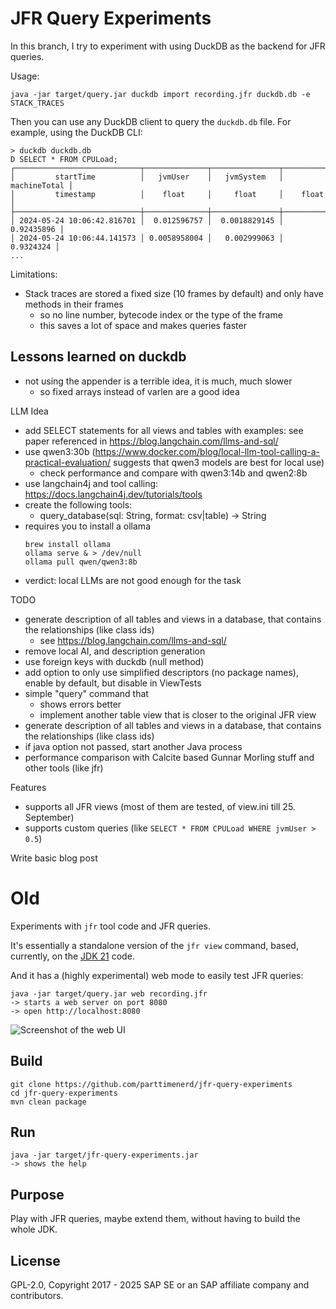 JFR Query Experiments
=====================

In this branch, I try to experiment with using DuckDB as the backend for JFR queries.

Usage:

```shell
java -jar target/query.jar duckdb import recording.jfr duckdb.db -e STACK_TRACES
```

Then you can use any DuckDB client to query the `duckdb.db` file.
For example, using the DuckDB CLI:

```shell
> duckdb duckdb.db
D SELECT * FROM CPULoad;
┌────────────────────────────┬──────────────┬───────────────┬──────────────┐
│         startTime          │   jvmUser    │   jvmSystem   │ machineTotal │
│         timestamp          │    float     │     float     │    float     │
├────────────────────────────┼──────────────┼───────────────┼──────────────┤
│ 2024-05-24 10:06:42.816701 │  0.012596757 │  0.0018829145 │   0.92435896 │
│ 2024-05-24 10:06:44.141573 │ 0.0058958004 │   0.002999063 │    0.9324324 │
...
```
Limitations:
- Stack traces are stored a fixed size (10 frames by default) and only have methods in their frames
   - so no line number, bytecode index or the type of the frame
   - this saves a lot of space and makes queries faster

Lessons learned on duckdb
-------------------------
- not using the appender is a terrible idea, it is much, much slower
  - so fixed arrays instead of varlen are a good idea

LLM Idea
- add SELECT statements for all views and tables with examples: see paper referenced in https://blog.langchain.com/llms-and-sql/
- use qwen3:30b (https://www.docker.com/blog/local-llm-tool-calling-a-practical-evaluation/ suggests that qwen3 models are best for local use)
  - check performance and compare with qwen3:14b and qwen2:8b
- use langchain4j and tool calling: https://docs.langchain4j.dev/tutorials/tools
- create the following tools:
  - query_database(sql: String, format: csv|table) -> String
- requires you to install a ollama
   ```
   brew install ollama
   ollama serve & > /dev/null
   ollama pull qwen/qwen3:8b
   ```
- verdict: local LLMs are not good enough for the task


TODO
- generate description of all tables and views in a database, that contains the relationships (like class ids)
  - see https://blog.langchain.com/llms-and-sql/
- remove local AI, and description generation
- use foreign keys with duckdb (null method)
- add option to only use simplified descriptors (no package names), enable by default, but disable in ViewTests
- simple "query" command that 
  - shows errors better
  - implement another table view that is closer to the original JFR view
- generate description of all tables and views in a database, that contains the relationships (like class ids)
- if java option not passed, start another Java process
- performance comparison with Calcite based Gunnar Morling stuff and other tools (like jfr)

Features
- supports all JFR views (most of them are tested, of view.ini till 25. September)
- supports custom queries (like `SELECT * FROM CPULoad WHERE jvmUser > 0.5`)

Write basic blog post

Old
===

Experiments with `jfr` tool code and JFR queries.

It's essentially a standalone version of the `jfr view` command,
based, currently, on the [JDK 21](https://github.com/openjdk/jdk21u) code.

And it has a (highly experimental) web mode to easily test JFR queries:

```shell
java -jar target/query.jar web recording.jfr
-> starts a web server on port 8080
-> open http://localhost:8080
```

![Screenshot of the web UI](img/tool.png)

Build
-----

```shell
git clone https://github.com/parttimenerd/jfr-query-experiments
cd jfr-query-experiments
mvn clean package
```

Run
---
```shell
java -jar target/jfr-query-experiments.jar
-> shows the help
```

Purpose
-------
Play with JFR queries, maybe extend them, without having to build the whole JDK.

License
-------
GPL-2.0, Copyright 2017 - 2025 SAP SE or an SAP affiliate company and contributors.